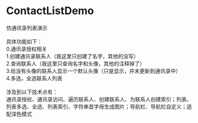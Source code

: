 # ContactListDemo
仿通讯录列表演示</br></br>
具体功能如下：</br>
0.通讯录授权相关</br>
1.创建通讯录联系人（我这里只创建了名字，其他的没写）</br>
2.查询联系人（我这里只查询名字和头像，其他的注释掉了）</br>
3.给没有头像的联系人显示一个默认头像（只是显示，并未更新到通讯录中）</br>
4.多选，全选联系人列表</br></br>
涉及到以下技术点有：</br>通讯录授权、通讯录访问、遍历联系人、创建联系人、为联系人创建索引；列表、列表多选、全选、列表索引、字符串首字母生成图片；导航栏、导航栏自定义；适配深色模式
